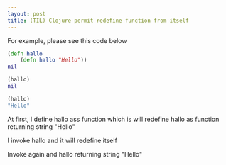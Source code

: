 ```yaml
---
layout: post
title: (TIL) Clojure permit redefine function from itself
---
```

For example, please see this code below
~~~ clojure
(defn hallo
    (defn hallo "Hello"))
nil

(hallo)
nil

(hallo)
"Hello"
~~~
At first, I define hallo ass function which is will redefine hallo as function returning string "Hello"

I invoke hallo and it will redefine itself

Invoke again and hallo returning string "Hello"
